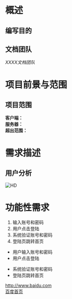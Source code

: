 # 概述
## 编写目的
## 文档团队
*XXXX文档团队*
# 项目前景与范围
## 项目范围
**客户端：**  
**服务器：**  
**超出范围：**  
# 需求描述
## 用户分析
![HD](http://mvimg1.meitudata.com/55d1d74a697ca8518.jpg)
# 功能性需求
1. 输入账号和密码
2. 用户点击登陆
3. 系统验证账号和密码
4. 登陆页跳转首页

- 用户输入账号和密码
- 用户点击登陆
+ 系统验证账号和密码
+ 登陆页跳转首页

<http://www.baidu.com>  
[百度首页](http://baidu.com)

